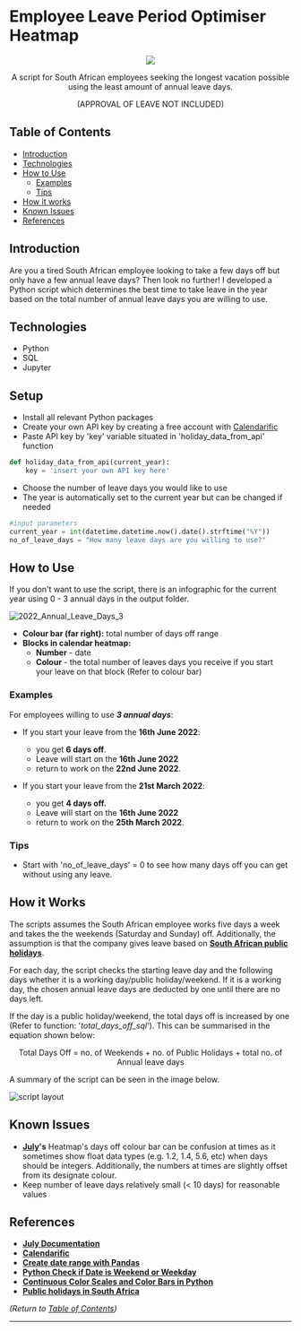 # Employee Leave Period Optimiser Heatmap


<p align="center">
  <img src="https://user-images.githubusercontent.com/60255967/196750554-2fd4254c-5e23-458a-a8b4-721533b0b5c2.png" />
</p>

<p align="center">
A script for South African employees seeking the longest vacation possible using the least amount of annual leave days. 
</p>

<p align="center">
(APPROVAL OF LEAVE NOT INCLUDED)
</p>


## Table of Contents
- [Introduction](#introduction)
- [Technologies](#technologies)
- [How to Use](#how-to-use) 
	- [Examples](#examples)
	- [Tips](#tips)
- [How it works](#how-it-works)
- [Known Issues](#known-issues)
- [References](#references)


## Introduction
Are you a tired South African employee looking to take a few days off but only have a few annual leave days? Then look no further! I developed a Python script which determines the best time to take leave in the year based on the total number of annual leave days you are willing to use. 

## Technologies
- Python 
- SQL 
- Jupyter

## Setup 
- Install all relevant Python packages
- Create your own API key by creating a free account with [Calendarific](https://calendarific.com/login)
- Paste API key by 'key' variable situated in 'holiday_data_from_api' function
```python
def holiday_data_from_api(current_year):
	key = 'insert your own API key here'
```

- Choose the number of leave days you would like to use
- The year is automatically set to the current year but can be changed if needed
```python
#input parameters
current_year = int(datetime.datetime.now().date().strftime("%Y"))
no_of_leave_days = "How many leave days are you willing to use?"
```

## How to Use

If you don't want to use the script, there is an infographic for the current year using 0 - 3 annual days in the output folder.

![2022_Annual_Leave_Days_3](https://user-images.githubusercontent.com/60255967/196751285-b93b095e-6611-49fb-adf0-b0d54bd5614b.png)
- **Colour bar (far right):** total number of days off range
- **Blocks in calendar heatmap:**
	- **Number** - date 
	- **Colour** - the total number of leaves days you receive if you start your leave on that block (Refer to colour bar)

### Examples
For employees willing to use **_3 annual days_**:

-   If you start your leave from the **16th June 2022**:
    -   you get **6 days off**. 
    - 	Leave will start on the **16th June 2022**
    -   return to work on the **22nd June 2022**.

-   If you start your leave from the **21st March 2022**:
    -   you get **4 days off.** 
    - 	Leave will start on the **16th June 2022**
    -   return to work on the **25th March 2022**.

### Tips
- Start with 'no_of_leave_days' = 0 to see how many days off you can get without using any leave. 

## How it Works
The scripts assumes the South African employee works five days a week and takes the the weekends (Saturday and Sunday) off. Additionally, the assumption is that the company gives leave based on  **[South African public holidays](https://www.gov.za/about-sa/public-holidays)**.

For each day, the script checks the starting leave day and the following days whether it is a working day/public holiday/weekend. If it is a working day, the chosen annual leave days are deducted by one until there are no days left. 

If the day is a public holiday/weekend, the total days off is increased by one (Refer to function: '*total_days_off_sql*'). This can be summarised in the equation shown below:

<p align="center">
Total Days Off = no. of Weekends + no. of Public Holidays + total no. of Annual leave days
</p>


A summary of the script can be seen in the image below. 

![script layout](https://user-images.githubusercontent.com/60255967/196541268-e240c2bd-5f5d-4534-acb7-639b9a4a35d5.png)
## Known Issues
- **[July](https://pypi.org/project/july/)'s** Heatmap's days off colour bar can be confusion at times as it sometimes show float data types (e.g. 1.2, 1.4, 5.6, etc) when days should be integers. Additionally, the numbers at times are slightly offset from its designate colour.
- Keep number of leave days relatively small (< 10 days) for reasonable values

## References
- **[July Documentation](https://pypi.org/project/july/)**
- **[Calendarific](https://calendarific.com/)**
- **[Create date range with Pandas](https://pandas.pydata.org/pandas-docs/stable/reference/api/pandas.date_range.html)**
- **[Python Check if Date is Weekend or Weekday](https://www.itsolutionstuff.com/post/python-check-if-date-is-weekend-or-weekday-exampleexample.html)**
- **[Continuous Color Scales and Color Bars in Python](https://plotly.com/python/colorscales/)**
- **[Public holidays in South Africa](https://www.gov.za/about-sa/public-holidays)**

*(Return to [Table of Contents](#table-of-contents))*

---
